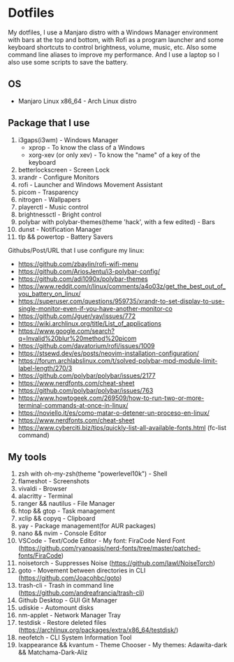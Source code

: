 # Dotfiles

My dotfiles, I use a Manjaro distro with a Windows Manager environment with bars at the top and bottom, with Rofi as a program launcher and some keyboard shortcuts to control brightness, volume, music, etc. Also some command line aliases to improve my performance. And I use a laptop so I also use some scripts to save the battery.

## OS

- Manjaro Linux x86_64 - Arch Linux distro

## Package that I use

1. i3gaps(i3wm) - Windows Manager
    - xprop - To know the class of a Windows
    - xorg-xev (or only xev) - To know the "name" of a key of the keyboard
2. betterlockscreen - Screen Lock
3. xrandr - Configure Monitors
4. rofi - Launcher and Windows Movement Assistant
5. picom - Trasparency
6. nitrogen - Wallpapers
7. playerctl - Music control
8. brightnessctl - Bright control
9. polybar with polybar-themes(theme 'hack', with a few edited) - Bars
10. dunst - Notification Manager
11. tlp && powertop - Battery Savers

Githubs/Post/URL that I use configure my linux:

- <https://github.com/zbaylin/rofi-wifi-menu>
- <https://github.com/AriosJentu/i3-polybar-config/>
- <https://github.com/adi1090x/polybar-themes>
- <https://www.reddit.com/r/linux/comments/a4o03z/get_the_best_out_of_you_battery_on_linux/>
- <https://superuser.com/questions/959735/xrandr-to-set-display-to-use-single-monitor-even-if-you-have-another-monitor-co>
- <https://github.com/Jguer/yay/issues/772>
- <https://wiki.archlinux.org/title/List_of_applications>
- <https://www.google.com/search?q=Invalid%20blur%20method%20picom>
- <https://github.com/davatorium/rofi/issues/1009>
- <https://stsewd.dev/es/posts/neovim-installation-configuration/>
- <https://forum.archlabslinux.com/t/solved-polybar-mpd-module-limit-label-length/270/3>
- <https://github.com/polybar/polybar/issues/2177>
- <https://www.nerdfonts.com/cheat-sheet>
- <https://github.com/polybar/polybar/issues/763>
- <https://www.howtogeek.com/269509/how-to-run-two-or-more-terminal-commands-at-once-in-linux/>
- <https://noviello.it/es/como-matar-o-detener-un-proceso-en-linux/>
- <https://www.nerdfonts.com/cheat-sheet>
- <https://www.cyberciti.biz/tips/quickly-list-all-available-fonts.html> (fc-list command)

## My tools

1. zsh with oh-my-zsh(theme "powerlevel10k") - Shell
2. flameshot - Screenshots
3. vivaldi - Browser
4. alacritty - Terminal
5. ranger && nautilus - File Manager
6. htop && gtop - Task management
7. xclip && copyq - Clipboard
8. yay - Package management(for AUR packages)
9. nano && nvim - Console Editor
10. VSCode - Text/Code Editor - My font: FiraCode Nerd Font (<https://github.com/ryanoasis/nerd-fonts/tree/master/patched-fonts/FiraCode>)
11. noisetorch - Suppresses Noise (<https://github.com/lawl/NoiseTorch>)
12. goto - Movement between directories in CLI (<https://github.com/Joacohbc/goto>)
13. trash-cli - Trash in command line (<https://github.com/andreafrancia/trash-cli>)
14. Github Desktop - GUI Git Manager
15. udiskie - Automount disks
16. nm-applet - Network Manager Tray
17. testdisk - Restore deleted files (<https://archlinux.org/packages/extra/x86_64/testdisk/>)
18. neofetch - CLI System Information Tool
19. lxappearance && kvantum - Theme Chooser - My themes: Adawita-dark && Matchama-Dark-Aliz
